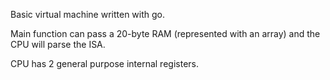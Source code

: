 Basic virtual machine written with go.

Main function can pass a 20-byte RAM (represented with an array) and the CPU will parse the ISA.

CPU has 2 general purpose internal registers. 
